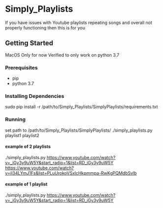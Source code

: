# Simply_Playlists
If you have issues with Youtube playlists repeating songs and overall not properly functioning then this is for you

## Getting Started
MacOS Only for now
Verified to only work on python 3.7

### Prerequisites
* pip
* python 3.7

### Installing Dependencies
sudo pip install -r /path/to/Simply_Playlists/SimplyPlaylists/requirements.txt

### Running
set path to  /path/to/Simply_Playlists/SimplyPlaylists/
./simply_playlists.py playlist1 playlist2

#### example of 2 playlists
./simply_playlists.py https://www.youtube.com/watch?v=_iGy3y9uW5Y&start_radio=1&list=RD_iGy3y9uW5Y https://www.youtube.com/watch?v=iI34LYmJ1Fs&list=PLuUrokoVSxlcHkpmmpa-RwKgPQMdbSvlb

#### example of 1 playlist
./simply_playlists.py https://www.youtube.com/watch?v=_iGy3y9uW5Y&start_radio=1&list=RD_iGy3y9uW5Y 

